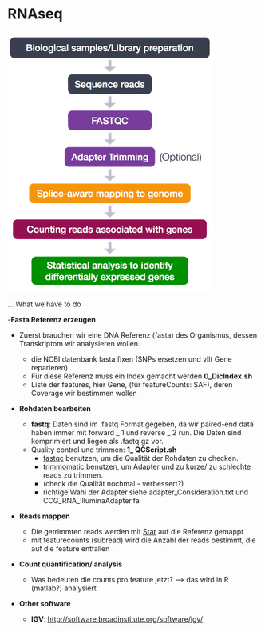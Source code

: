 # RNAseq

![alt text](RNApipeline.png)


... What we have to do


-**Fasta Referenz erzeugen**
  - Zuerst brauchen wir eine DNA Referenz (fasta) des Organismus, dessen Transkriptom wir analysieren wollen. 
    - die NCBI datenbank fasta fixen (SNPs ersetzen und vllt Gene reparieren)
    - Für diese Referenz muss ein Index gemacht werden **0_DicIndex.sh**
    - Liste der features, hier Gene, (für featureCounts: SAF), deren Coverage wir bestimmen wollen

- **Rohdaten bearbeiten**
  - **fastq**: Daten sind im .fastq Format gegeben, da wir paired-end data haben immer mit forward _ 1 und reverse _ 2 run. Die Daten sind komprimiert und liegen als .fastq.gz vor.  
  - Quality control und trimmen: **1_ QCScript.sh**
    - [fastqc](https://www.bioinformatics.babraham.ac.uk/projects/fastqc/) benutzen, um die Qualität der Rohdaten zu checken.
    - [trimmomatic](http://www.usadellab.org/cms/?page=trimmomatic) benutzen, um Adapter und zu kurze/ zu schlechte reads zu trimmen.
    - (check die Qualität nochmal - verbessert?)
    - richtige Wahl der Adapter siehe adapter_Consideration.txt und CCG_RNA_IlluminaAdapter.fa 
 

- **Reads mappen**
  - Die getrimmten reads werden mit [Star](https://github.com/alexdobin/STAR) auf die Referenz gemappt
  - mit featurecounts (subread) wird die Anzahl der reads bestimmt, die auf die feature entfallen
  
- **Count quantification/ analysis**
  - Was bedeuten die counts pro feature jetzt? --> das wird in R (matlab?) analysiert 
  
  
- **Other software**
  - **IGV**: http://software.broadinstitute.org/software/igv/

